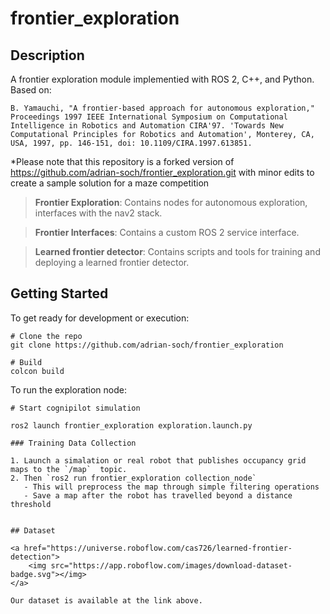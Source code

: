 # frontier_exploration

## Description
A frontier exploration module implementied with ROS 2, C++, and Python. Based on:

```
B. Yamauchi, "A frontier-based approach for autonomous exploration," Proceedings 1997 IEEE International Symposium on Computational Intelligence in Robotics and Automation CIRA'97. 'Towards New Computational Principles for Robotics and Automation', Monterey, CA, USA, 1997, pp. 146-151, doi: 10.1109/CIRA.1997.613851.
```

*Please note that this repository is a forked version of https://github.com/adrian-soch/frontier_exploration.git with minor edits to create a sample solution for a maze competition

> **Frontier Exploration**: Contains nodes for autonomous exploration, interfaces with the nav2 stack.

> **Frontier Interfaces**: Contains a custom ROS 2 service interface.

> **Learned frontier detector**: Contains scripts and tools for training and deploying a learned frontier detector.

## Getting Started

To get ready for development or execution:
```
# Clone the repo
git clone https://github.com/adrian-soch/frontier_exploration

# Build
colcon build
```

To run the exploration node:
```
# Start cognipilot simulation

ros2 launch frontier_exploration exploration.launch.py

### Training Data Collection

1. Launch a simalation or real robot that publishes occupancy grid maps to the `/map`  topic.
2. Then `ros2 run frontier_exploration collection_node`
   - This will preprocess the map through simple filtering operations
   - Save a map after the robot has travelled beyond a distance threshold


## Dataset

<a href="https://universe.roboflow.com/cas726/learned-frontier-detection">
    <img src="https://app.roboflow.com/images/download-dataset-badge.svg"></img>
</a>

Our dataset is available at the link above.
